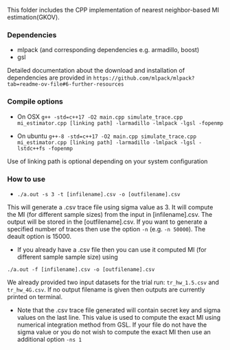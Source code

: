 This folder includes the CPP implementation of nearest neighbor-based MI estimation(GKOV).

### Dependencies
- mlpack (and corresponding dependencies e.g. armadillo, boost)
- gsl

Detailed documentation about the download and installation of dependencies are provided in `https://github.com/mlpack/mlpack?tab=readme-ov-file#6-further-resources`

### Compile options

- On OSX
`g++ -std=c++17 -O2 main.cpp simulate_trace.cpp mi_estimator.cpp [linking path] -larmadillo -lmlpack -lgsl -fopenmp`


- On ubuntu
`g++-8 -std=c++17 -O2 main.cpp simulate_trace.cpp mi_estimator.cpp [linking path] -larmadillo -lmlpack -lgsl -lstdc++fs -fopenmp`

Use of linking path is optional depending on your system configuration

### How to use 

- `./a.out -s 3 -t [infilename].csv -o [outfilename].csv`

This will generate a .csv trace file using sigma value as 3. It will compute the MI (for different sample sizes) from the input in [infilename].csv. The output will be stored in the [outfilename].csv. If you want to generate a specified number of traces then use the option `-n` (e.g. `-n 50000`). The deault option is 15000.  

- If you already have a .csv file then you can use it computed MI (for different sample sample size) using

`./a.out -f [infilename].csv -o [outfilename].csv`

We already provided two input datasets for the trial run: `tr_hw_1.5.csv` and `tr_hw_4G.csv`. If no output filename is given then outputs are currently printed on terminal.

- Note that the .csv trace file generated will contain secret key and sigma values on the last line. This value is used to compute the exact MI using numerical integration method from GSL. If your file do not have the sigma value or you do not wish to compute the exact MI then use an additional option `-ns 1`




